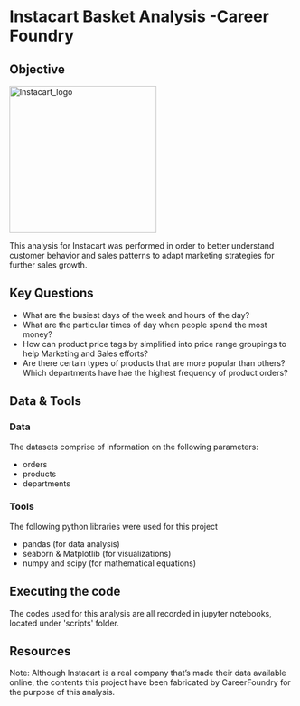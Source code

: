 # Instacart Basket Analysis -Career Foundry
## Objective 
<img width="260" alt="Instacart_logo " src="https://github.com/Nancy-Kolaski/Python-Instacart-Analysis/assets/172224909/e847a74b-0a70-43f6-8bc9-2cb4a158f430">

This analysis for Instacart was performed in order to better understand customer behavior and sales patterns to adapt marketing strategies for further sales growth.

## Key Questions
- What are the busiest days of the week and hours of the day? 
- What are the particular times of day when people spend the most money?
- How can product price tags by simplified into price range groupings to help Marketing and Sales efforts?
- Are there certain types of products that are more popular than others? Which departments have hae the highest frequency of product orders?

## Data & Tools
### Data
The datasets comprise of information on the following parameters:
- orders 
- products
- departments

### Tools
The following python libraries were used for this project
- pandas (for data analysis)
- seaborn & Matplotlib (for visualizations)
- numpy and scipy (for mathematical equations)

## Executing the code
The codes used for this analysis are all recorded in jupyter notebooks, located under 'scripts' folder.

## Resources 
Note: Although Instacart is a real company that’s made their data available online, the contents this project have been fabricated by CareerFoundry for the purpose of this analysis.
